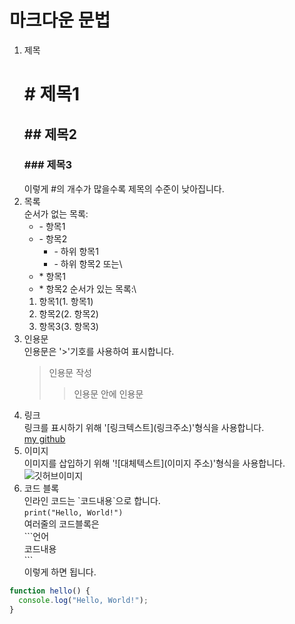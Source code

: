 # 마크다운 문법

1. 제목<br>
   # \# 제목1<br>
   ## \## 제목2
   ### \### 제목3
   이렇게 #의 개수가 많을수록 제목의 수준이 낮아집니다.
2. 목록\
   순서가 없는 목록:
   - \- 항목1
   - \- 항목2
      - \- 하위 항목1
      - \- 하위 항목2
   또는\
   * \* 항목1
   * \* 항목2
  순서가 있는 목록:\
   1. 항목1(1. 항목1)
   2. 항목2(2. 항목2)
   3. 항목3(3. 항목3)
3. 인용문\
   인용문은 '>'기호를 사용하여 표시합니다.
   > 인용문 작성
   >> 인용문 안에 인용문 
4. 링크\
   링크를 표시하기 위해 '\[링크텍스트](링크주소)'형식을 사용합니다.\
   [my github](https://github.com/rlgusrlcks00)
5. 이미지\
   이미지를 삽입하기 위해 '\![대체텍스트](이미지 주소)'형식을 사용합니다.\
   ![깃허브이미지](https://postfiles.pstatic.net/MjAyMjA0MTFfMzMg/MDAxNjQ5NjM2NzkwMjkx.Kx7B-71JmHhBTZ5y7IIU1JGBFQjEJoEIAWiDzyIW9Rgg.nfV1q_Pdr-IOLI-JEMGHCdaUL9BCSSSJJyGdgkW5Jmkg.PNG.qkrrlcks_99/%EC%9D%B8%EB%AC%BC_1.png?type=w773)
6. 코드 블록\
   인라인 코드는 \`코드내용\`으로 합니다.\
   `print("Hello, World!")`\
   여러줄의 코드블록은\
    \```언어\
   코드내용\
   \```\
   이렇게 하면 됩니다.
```javascript
function hello() {
  console.log("Hello, World!");
}
```

   
